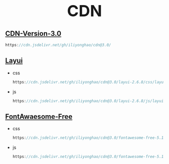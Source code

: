  # <div style="text-align: center;font-size: 50px">CDN</div>
## <a href="https://cdn.jsdelivr.net/gh/iliyonghao/cdn@3.0/" >CDN-Version-3.0</a>

```java
https://cdn.jsdelivr.net/gh/iliyonghao/cdn@3.0/
```

## <a href="https://cdn.jsdelivr.net/gh/iliyonghao/cdn@3.0/layui-2.6.8">Layui</a>

- css

  ```java
  https://cdn.jsdelivr.net/gh/iliyonghao/cdn@3.0/layui-2.6.8/css/layui.css
  ```

- js

  ```java
  https://cdn.jsdelivr.net/gh/iliyonghao/cdn@3.0/layui-2.6.8/js/layui.js
  ```

## <a href="https://cdn.jsdelivr.net/gh/iliyonghao/cdn@3.0/fontawesome-free-5.15.4-web">FontAwaesome-Free</a>

- css

  ```java
  https://cdn.jsdelivr.net/gh/iliyonghao/cdn@3.0/fontawesome-free-5.15.4-web/css/all.min.css
  ```

  

- js

  ```java
  https://cdn.jsdelivr.net/gh/iliyonghao/cdn@3.0/fontawesome-free-5.15.4-web/js/all.min.js
  ```

  

